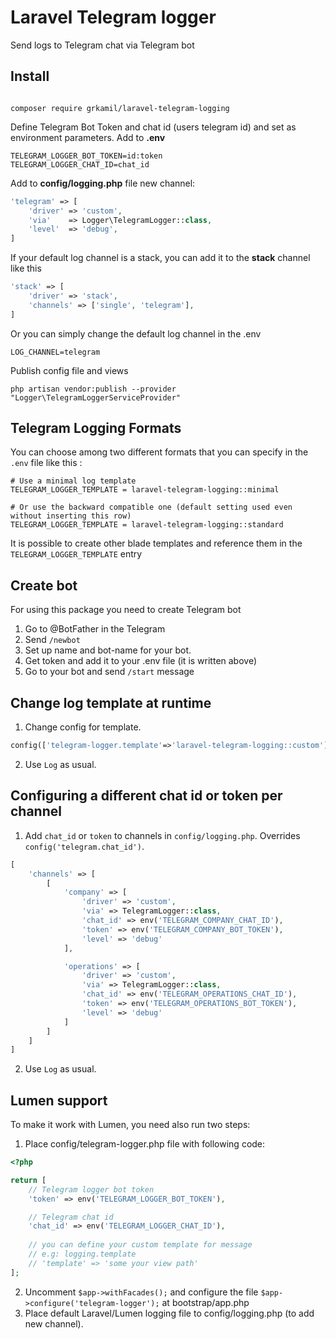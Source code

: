 # Laravel Telegram logger

Send logs to Telegram chat via Telegram bot

## Install

```

composer require grkamil/laravel-telegram-logging

```

Define Telegram Bot Token and chat id (users telegram id) and set as environment parameters.
Add to <b>.env</b> 

```
TELEGRAM_LOGGER_BOT_TOKEN=id:token
TELEGRAM_LOGGER_CHAT_ID=chat_id
```


Add to <b>config/logging.php</b> file new channel:

```php
'telegram' => [
    'driver' => 'custom',
    'via'    => Logger\TelegramLogger::class,
    'level'  => 'debug',
]
```

If your default log channel is a stack, you can add it to the <b>stack</b> channel like this
```php
'stack' => [
    'driver' => 'stack',
    'channels' => ['single', 'telegram'],
]
```

Or you can simply change the default log channel in the .env 
```
LOG_CHANNEL=telegram
```

Publish config file and views
```
php artisan vendor:publish --provider "Logger\TelegramLoggerServiceProvider"
```

## Telegram Logging Formats

You can choose among two different formats that you can specify in the `.env` file like this :

```
# Use a minimal log template
TELEGRAM_LOGGER_TEMPLATE = laravel-telegram-logging::minimal

# Or use the backward compatible one (default setting used even without inserting this row)
TELEGRAM_LOGGER_TEMPLATE = laravel-telegram-logging::standard
```

It is possible to create other blade templates and reference them in the `TELEGRAM_LOGGER_TEMPLATE` entry 

## Create bot

For using this package you need to create Telegram bot

1. Go to @BotFather in the Telegram
2. Send ``/newbot``
3. Set up name and bot-name for your bot.
4. Get token and add it to your .env file (it is written above)
5. Go to your bot and send ``/start`` message

## Change log template at runtime

1. Change config for template.
```php
config(['telegram-logger.template'=>'laravel-telegram-logging::custom'])
```
2. Use `Log` as usual.

## Configuring a different chat id or token per channel

1. Add `chat_id` or `token` to channels in `config/logging.php`.  Overrides `config('telegram.chat_id')`.
```php
[
    'channels' => [
        [
            'company' => [
                'driver' => 'custom',
                'via' => TelegramLogger::class,
                'chat_id' => env('TELEGRAM_COMPANY_CHAT_ID'),
                'token' => env('TELEGRAM_COMPANY_BOT_TOKEN'),
                'level' => 'debug'
            ],

            'operations' => [
                'driver' => 'custom',
                'via' => TelegramLogger::class,
                'chat_id' => env('TELEGRAM_OPERATIONS_CHAT_ID'),
                'token' => env('TELEGRAM_OPERATIONS_BOT_TOKEN'),
                'level' => 'debug'
            ]
        ]
    ]
]
```

2. Use `Log` as usual.
## Lumen support

To make it work with Lumen, you need also run two steps:

1. Place config/telegram-logger.php file with following code:
```php
<?php

return [
    // Telegram logger bot token
    'token' => env('TELEGRAM_LOGGER_BOT_TOKEN'),

    // Telegram chat id
    'chat_id' => env('TELEGRAM_LOGGER_CHAT_ID'),
    
    // you can define your custom template for message
    // e.g: logging.template
    // 'template' => 'some your view path'
];
```

2. Uncomment ```$app->withFacades();``` and configure the file ```$app->configure('telegram-logger');``` at bootstrap/app.php
3. Place default Laravel/Lumen logging file to config/logging.php (to add new channel).
